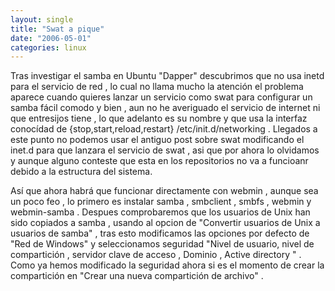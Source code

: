 ```yaml
---
layout: single
title: "Swat a pique"
date: "2006-05-01"
categories: linux
---
```


Tras investigar el samba en Ubuntu "Dapper" descubrimos que no usa inetd para el servicio de red , lo cual no llama mucho la atención el problema aparece cuando quieres lanzar un servicio como swat para configurar un samba fácil comodo y bien , aun no he averiguado el servicio de internet ni que entresijos tiene , lo que adelanto es su nombre y que usa la interfaz conocídad de {stop,start,reload,restart} /etc/init.d/networking . Llegados a este punto no podemos usar el antiguo post sobre swat modificando el inet.d para que lanzara el servicio de swat , asi que por ahora lo olvidamos y aunque alguno conteste que esta en los repositorios no va a funcioanr debido a la estructura del sistema.

Así que ahora habrá que funcionar directamente con webmin , aunque sea un poco feo , lo primero es instalar samba , smbclient , smbfs , webmin y webmin-samba . Despues comprobaremos que los usuarios de Unix han sido copiados a samba , usando al opcion de "Convertir usuarios de Unix a usuarios de samba" , tras esto modificamos las opciones por defecto de "Red de Windows" y seleccionamos seguridad "Nivel de usuario, nivel de compartición , servidor clave de acceso , Dominio , Active directory " . Como ya hemos modificado la seguridad ahora si es el momento de crear la compartición en "Crear una nueva compartición de archivo" .
